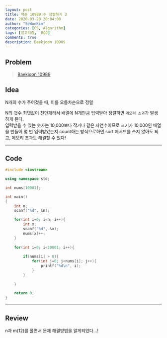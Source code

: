 ```yaml
---
layout: post
title: 백준 10989:수 정렬하기 3
date: 2020-03-20 20:04:00
author: "SeWonKim"
categories: [CS, Algorithm]
tags: [알고리즘,  BOJ]
comments: true
description: Baekjoon 10989
---
```


## Problem

> [Baekjoon 10989](https://www.acmicpc.net/problem/10989) 




## Idea

N개의 수가 주어졌을 때, 이를 오름차순으로 정렬

N의 갯수 최댓값이 천만개라서 배열에 N개만큼 입력받아 정렬하면 `메모리 초과`가 발생하게 된다.       
입력받을 수 있는 숫자는 10,000보다 작거나 같은 자연수이므로 크기가 10,000인 배열을 만들어 몇 번 입력받았는지 count하는 방식으로하면 sort 메서드를 쓰지 않아도 되고, 메모리 초과도 해결할 수 있다!


---

## Code
```cpp
#include <iostream>

using namespace std;

int nums[10001];

int main()
{
	int n;
	scanf("%d", &n);

	for(int i=0; i<n; i++){
		int x;
		scanf("%d", &x);
		nums[x]++;
	}
		
	for(int i=0; i<10001; i++){
		
		if(nums[i] > 0){
			for(int j=0; j<nums[i]; j++){
				printf("%d\n", i);
			}
		}
		
	}

	return 0;
}
```
---

## Review

n과 m(12)를 풀면서 문제 해결방법을 알게되었다...! 
